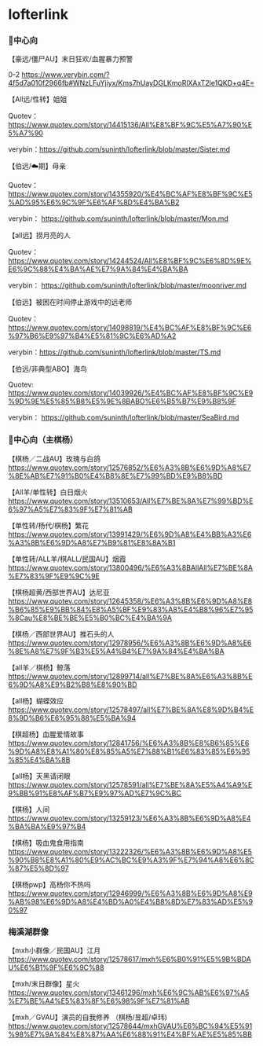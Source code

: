 # lofterlink


### 🦋中心向

【豪远/僵尸AU】末日狂欢/血腥暴力预警

0-2 https://www.verybin.com/?4f5d7a010f2966fb#WNzLFuYjiyx/Kms7hUayDGLKmoRlXAxT2le1QKD+q4E=

【All远/性转】姐姐

Quotev：https://www.quotev.com/story/14415136/All%E8%BF%9C%E5%A7%90%E5%A7%90

verybin：https://github.com/suninth/lofterlink/blob/master/Sister.md

【伯远/☁️期】母亲

Quotev：https://www.quotev.com/story/14355920/%E4%BC%AF%E8%BF%9C%E5%AD%95%E6%9C%9F%E6%AF%8D%E4%BA%B2

verybin： https://github.com/suninth/lofterlink/blob/master/Mon.md

【all远】捞月亮的人

Quotev：https://www.quotev.com/story/14244524/All%E8%BF%9C%E6%8D%9E%E6%9C%88%E4%BA%AE%E7%9A%84%E4%BA%BA

verybin： https://github.com/suninth/lofterlink/blob/master/moonriver.md


【伯远】被困在时间停止游戏中的远老师

Quotev：https://www.quotev.com/story/14098819/%E4%BC%AF%E8%BF%9C%E6%97%B6%E9%97%B4%E5%81%9C%E6%AD%A2

verybin：https://github.com/suninth/lofterlink/blob/master/TS.md


【伯远/非典型ABO】海鸟

Quotev: https://www.quotev.com/story/14039926/%E4%BC%AF%E8%BF%9C%E9%9D%9E%E5%85%B8%E5%9E%8BABO%E6%B5%B7%E9%B8%9F

verybin： https://github.com/suninth/lofterlink/blob/master/SeaBird.md 


### 🐑中心向（主棋杨） 

【棋杨／二战AU】玫瑰与白鸽
https://www.quotev.com/story/12576852/%E6%A3%8B%E6%9D%A8%E7%8E%AB%E7%91%B0%E4%B8%8E%E7%99%BD%E9%B8%BD

【All羊/单性转】白日烟火
https://www.quotev.com/story/13510653/All%E7%BE%8A%E7%99%BD%E6%97%A5%E7%83%9F%E7%81%AB

【单性转/杨代/棋杨】繁花
https://www.quotev.com/story/13991429/%E6%9D%A8%E4%BB%A3%E6%A3%8B%E6%9D%A8%E7%B9%81%E8%8A%B1

【单性转/ALL羊/棋ALL/民国AU】烟霞
https://www.quotev.com/story/13800496/%E6%A3%8BAllAll%E7%BE%8A%E7%83%9F%E9%9C%9E

【棋杨超黄/西部世界AU】达尼亚
https://www.quotev.com/story/12645358/%E6%A3%8B%E6%9D%A8%E8%B6%85%E9%BB%84%E8%A5%BF%E9%83%A8%E4%B8%96%E7%95%8Cau%E8%BE%BE%E5%B0%BC%E4%BA%9A

【棋杨／西部世界AU】推石头的人
https://www.quotev.com/story/12978956/%E6%A3%8B%E6%9D%A8%E6%8E%A8%E7%9F%B3%E5%A4%B4%E7%9A%84%E4%BA%BA

【all羊／棋杨】鲸落
https://www.quotev.com/story/12899714/all%E7%BE%8A%E6%A3%8B%E6%9D%A8%E9%B2%B8%E8%90%BD

【all杨】蝴蝶效应
https://www.quotev.com/story/12578497/all%E7%BE%8A%E8%9D%B4%E8%9D%B6%E6%95%88%E5%BA%94

【棋超杨】血腥爱情故事
https://www.quotev.com/story/12841756/%E6%A3%8B%E8%B6%85%E6%9D%A8%E8%A1%80%E8%85%A5%E7%88%B1%E6%83%85%E6%95%85%E4%BA%8B
 
【all杨】天黑请闭眼
https://www.quotev.com/story/12578591/all%E7%BE%8A%E5%A4%A9%E9%BB%91%E8%AF%B7%E9%97%AD%E7%9C%BC

【棋杨】人间
https://www.quotev.com/story/13259123/%E6%A3%8B%E6%9D%A8%E4%BA%BA%E9%97%B4

【棋杨】吸血鬼食用指南
https://www.quotev.com/story/13222326/%E6%A3%8B%E6%9D%A8%E5%90%B8%E8%A1%80%E9%AC%BC%E9%A3%9F%E7%94%A8%E6%8C%87%E5%8D%97

【棋杨pwp】高杨你不热吗
https://www.quotev.com/story/12946999/%E6%A3%8B%E6%9D%A8%E9%AB%98%E6%9D%A8%E4%BD%A0%E4%B8%8D%E7%83%AD%E5%90%97


### 梅溪湖群像
【mxh小群像／民国AU】江月
https://www.quotev.com/story/12578617/mxh%E6%B0%91%E5%9B%BDAU%E6%B1%9F%E6%9C%88

【mxh/末日群像】星火 
https://www.quotev.com/story/13461296/mxh%E6%9C%AB%E6%97%A5%E7%BE%A4%E5%83%8F%E6%98%9F%E7%81%AB

【mxh／GVAU】演员的自我修养 （棋杨/昱超/卓玮)
https://www.quotev.com/story/12578644/mxhGVAU%E6%BC%94%E5%91%98%E7%9A%84%E8%87%AA%E6%88%91%E4%BF%AE%E5%85%BB

